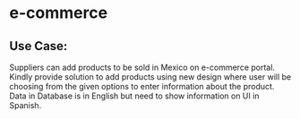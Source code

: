 # e-commerce

## Use Case:

Suppliers can add products to be sold in Mexico on e-commerce portal. Kindly provide solution to add products using new design where user will be choosing from the given options to enter information about the product. Data in Database is in English but need to show information on UI in Spanish.
